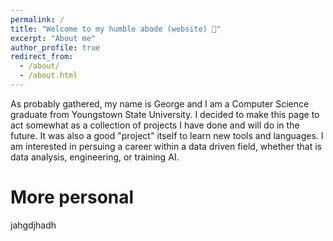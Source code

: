 ```yaml
---
permalink: /
title: "Welcome to my humble abode (website) 🏡"
excerpt: "About me"
author_profile: true
redirect_from: 
  - /about/
  - /about.html
---
```


As probably gathered, my name is George and I am a Computer Science graduate from Youngstown State University. I decided to make this page to act somewhat as a collection of projects I have done and will do in the future. It was also a good "project" itself to learn new tools and languages. I am interested in persuing a career within a data driven field, whether that is data analysis, engineering, or training AI. 

More personal
======
jahgdjhadh
